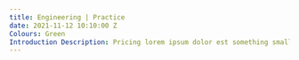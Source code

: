 ```yaml
---
title: Engineering | Practice
date: 2021-11-12 10:10:00 Z
Colours: Green
Introduction Description: Pricing lorem ipsum dolor est something small
---
```


